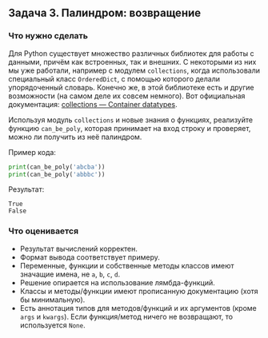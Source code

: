 ## Задача 3. Палиндром: возвращение
### Что нужно сделать
Для Python существует множество различных библиотек для работы с данными,
причём как встроенных, так и внешних. С некоторыми из них мы уже работали,
например с модулем `collections`, когда использовали специальный класс `OrderedDict`,
с помощью которого делали упорядоченный словарь. Конечно же,
в этой библиотеке есть и другие возможности (на самом деле их совсем немного).
Вот официальная документация: [collections — Container datatypes](https://docs.python.org/3/library/collections.html).

Используя модуль `collections` и новые знания о функциях,
реализуйте функцию `can_be_poly`, которая принимает на вход строку и проверяет,
можно ли получить из неё палиндром.

Пример кода:
```python
print(can_be_poly('abcba'))
print(can_be_poly('abbbc'))
```

Результат:
```
True
False
```
### Что оценивается
- Результат вычислений корректен.
- Формат вывода соответствует примеру.
- Переменные, функции и собственные методы классов имеют значащие имена, не `a`, `b`, `c`, `d`.
- Решение опирается на использование лямбда-функций.
- Классы и методы/функции имеют прописанную документацию (хотя бы минимальную).
- Есть аннотация типов для методов/функций и их аргументов (кроме `args` и `kwargs`). Если функция/метод ничего не возвращают, то используется `None`.
